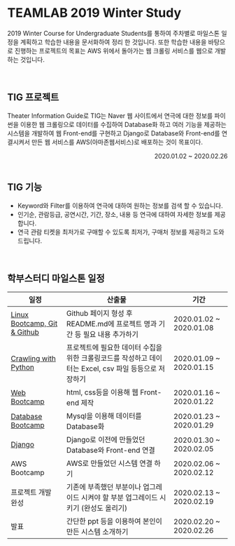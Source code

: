 TEAMLAB 2019 Winter Study
=========================

2019 Winter Course for Undergraduate Students를 통하여 주차별로 마일스톤 일정을 계획하고 학습한 내용을 문서화하여 정리 한 것입니다.
또한 학습한 내용을 바탕으로 진행하는 프로젝트의 목표는 AWS 위에서 돌아가는 웹 크롤링 서비스를 웹으로 개발하는 것입니다.

<br>

TIG 프로젝트
-------------------
Theater Information Guide로 TIG는 Naver 웹 사이트에서 연극에 대한 정보를 파이썬을 이용한 웹 크롤링으로 데이터를 수집하여 Database화 하고 여러 기능을 제공하는 시스템을 개발하여 웹 Front-end를 구현하고 Django로 Database와 Front-end를 연결시켜서 만든 웹 서비스를 AWS(아마존웹서비스)로 배포하는 것이 목표이다.<br>

<div style="text-align: right"> 2020.01.02 ~ 2020.02.26 </div>

<br>

TIG 기능
-------------------
- Keyword와 Filter를 이용하여 연극에 대하여 원하는 정보를 검색 할 수 있습니다.
- 인기순, 관람등급, 공연시간, 기간, 장소, 내용 등 연극에 대하여 자세한 정보를 제공합니다.
- 연극 관람 티켓을 최저가로 구매할 수 있도록 최저가, 구매처 정보를 제공하고 도와드립니다.

<br>

학부스터디 마일스톤 일정
-------------------
일정|산출물|기간
----|----|----
[Linux Bootcamp, Git & Github](https://github.com/Jiheon-Lee/teamlab_2019_winter/tree/master/Week_1)|Github 페이지 형성 후 README.md에 프로젝트 명과 기간 등 필요 내용 추가하기|2020.01.02 ~ 2020.01.08
[Crawling with Python](https://github.com/Jiheon-Lee/teamlab_2019_winter/tree/master/Week_2)|프로젝트에 필요한 데이터 수집을 위한 크롤링코드를 작성하고 데이터는 Excel, csv 파일 등등으로 저장하기|2020.01.09 ~ 2020.01.15
[Web Bootcamp](https://github.com/Jiheon-Lee/teamlab_2019_winter/tree/master/Week_3)|html, css등을 이용해 웹 Front-end 제작|2020.01.16 ~ 2020.01.22
[Database Bootcamp](https://github.com/Jiheon-Lee/teamlab_2019_winter/tree/master/Week_4)|Mysql을 이용해 데이터를 Database화|2020.01.23 ~ 2020.01.29
[Django](https://github.com/Jiheon-Lee/teamlab_2019_winter/tree/master/Week_5)|Django로 이전에 만들었던 Database와 Front-end 연결|2020.01.30 ~ 2020.02.05
AWS Bootcamp|AWS로 만들었던 시스템 연결 하기|2020.02.06 ~ 2020.02.12
프로젝트 개발 완성|기존에 부족했던 부분이나 업그레이드 시켜야 할 부분 업그레이드 시키기 (완성도 올리기)|2020.02.13 ~ 2020.02.19
발표|간단한 ppt 등을 이용하여 본인이 만든 시스템 소개하기|2020.02.20 ~ 2020.02.26
